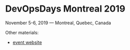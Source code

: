 # DevOpsDays Montreal 2019

November 5-6, 2019 — Montreal, Quebec, Canada


Other materials:

* [event website](https://devopsdays.org/events/2019-montreal/welcome/)
